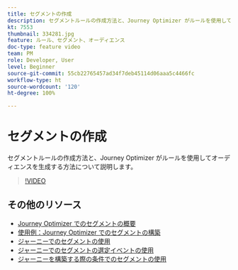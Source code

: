 ```yaml
---
title: セグメントの作成
description: セグメントルールの作成方法と、Journey Optimizer がルールを使用してオーディエンスを生成する方法について説明します。
kt: 7553
thumbnail: 334281.jpg
feature: ルール、セグメント、オーディエンス
doc-type: feature video
team: PM
role: Developer, User
level: Beginner
source-git-commit: 55cb22765457ad34f7deb45114d06aaa5c4466fc
workflow-type: ht
source-wordcount: '120'
ht-degree: 100%

---
```



# セグメントの作成

セグメントルールの作成方法と、Journey Optimizer がルールを使用してオーディエンスを生成する方法について説明します。

>[!VIDEO](https://video.tv.adobe.com/v/334281?quality=12)

## その他のリソース

* [Journey Optimizer でのセグメントの概要](https://experienceleague.adobe.com/docs/journey-optimizer/using/segment/about-segments.html?lang=ja)
* [使用例：Journey Optimizer でのセグメントの構築](https://experienceleague.adobe.com/docs/journey-optimizer/using/segment/creating-a-segment.html?lang=ja)
* [ジャーニーでのセグメントの使用](https://experienceleague.adobe.com/docs/journey-optimizer/using/orchestrate-journeys/about-journey-building/read-segment.html?lang=ja)
* [ジャーニーでのセグメントの選定イベントの使用](https://experienceleague.adobe.com/docs/journey-optimizer/using/orchestrate-journeys/about-journey-building/segment-qualification-events.html?lang=ja)
* [ジャーニーを構築する際の条件でのセグメントの使用](https://experienceleague.adobe.com/docs/journey-optimizer/using/orchestrate-journeys/about-journey-building/condition-activity.html?lang=ja#using-a-segment)
